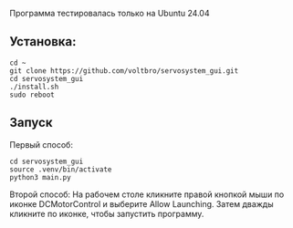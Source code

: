 Программа тестировалась только на Ubuntu 24.04

## Установка: <br>
```
cd ~
git clone https://github.com/voltbro/servosystem_gui.git
cd servosystem_gui
./install.sh
sudo reboot
```
## Запуск <br>
Первый способ:
```
cd servosystem_gui
source .venv/bin/activate
python3 main.py
```
Второй способ:
На рабочем столе кликните правой кнопкой мыши по иконке DCMotorControl и выберите Allow Launching. Затем дважды кликните по иконке, чтобы запустить программу.